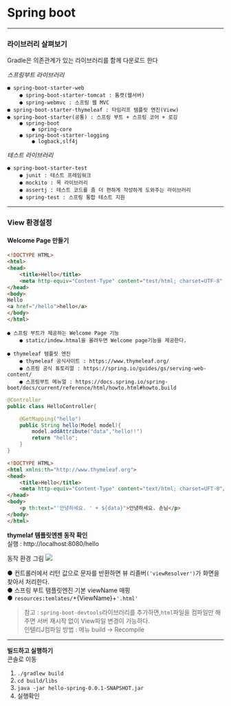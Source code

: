 # Spring boot
---
### 라이브러리 살펴보기
Gradle은 의존관계가 있는 라이브러리를 함께 다운로드 한다

*스프링부트 라이브러리*
```
● spring-boot-starter-web
    ● spring-boot-starter-tomcat : 톰캣(웹서버)
    ● spring-webmvc : 스프링 웹 MVC
● spring-boot-starter-thymeleaf : 타임리프 템플릿 엔진(View)
● spring-boot-starter(공통) : 스프링 부트 + 스프링 코어 + 로깅
    ● spring-boot
        ● spring-core
    ● spring-boot-starter-logging
        ● logback,slf4j
```
*테스트 라이브러리*
```
● spring-boot-starter-test
    ● junit : 테스트 프레임워크
    ● mockito : 목 라이브러리
    ● assertj : 테스트 코드를 좀 더 편하게 작성하게 도와주는 라이브러리
    ● spring-test : 스프링 통합 테스트 지원
```
---
### View 환경설정
#### Welcome Page 만들기
``` html
<!DOCTYPE HTML>
<html>
<head>
    <title>Hello</title>
    <meta http-equiv="Content-Type" content="test/html; charset=UTF-8" />
</head>
<body>
Hello
<a href="/hello">hello</a>
</body>
</html>
```
```
● 스프링 부트가 제공하는 Welcome Page 기능
    ● static/indew.htmal을 올려두면 Welcome page기능을 제공한다.

● thymeleaf 템플릿 엔진   
    ● thymeleaf 공식사이트 : https://www.thymeleaf.org/
    ● 스프링 공식 튜토리얼 : https://spring.io/guides/gs/serving-web-content/
    ● 스프링부트 메뉴얼 : https://docs.spring.io/spring-boot/docs/current/reference/html/howto.html#howto.build
```
``` java
@Controller
public class HelloController{

    @GetMapping("hello")
    public String hello(Model model){
        model.addAttribute("data","hello!!")
        return "hello";
    }
}
```
``` html
<!DOCTYPE HTML>
<html xmlns:th="http://www.thymeleaf.org">
<head>
    <title>Hello</title>
    <meta http-equiv="Content-Type" content="text/html; charset=UFT-8"/>
</head>
<body>
    <p th:text="'안녕하세요. ' + ${data}">안녕하세요. 손님</p>
</body>
</html>
```
**thymelaf 템플릿엔젠 동작 확인**   
실행 : http://localhost:8080/hello   

동작 환경 그림
![](https://velog.velcdn.com/images/junsj119/post/8f5938a4-b7e4-46a2-963b-7084f4486366/image.png)   

● 컨트롤러에서 리턴 값으로 문자를 반환하면 뷰 리졸버`('viewResolver')`가 화면을 찾아서 처리한다.   
● 스프링 부트 탬플릿엔진 기본 viewName 매핑   
● `resources:temlates/`+{ViewName}+`'.html'`

> 참고 : `spring-boot-devtools`라이브러리를 추가하면,`html`파일을 컴파일만 해주면 서버 재시작 없이 View파일 변경이  가능하다.   
> 인텔리J컴파일 방법 : 메뉴 build → Recompile
---
**빌드하고 실행하기**   
콘솔로 이동   
1. `./gradlew build`   
2. `cd build/libs`   
3. `java -jar hello-spring-0.0.1-SNAPSHOT.jar`   
4. 실행확인